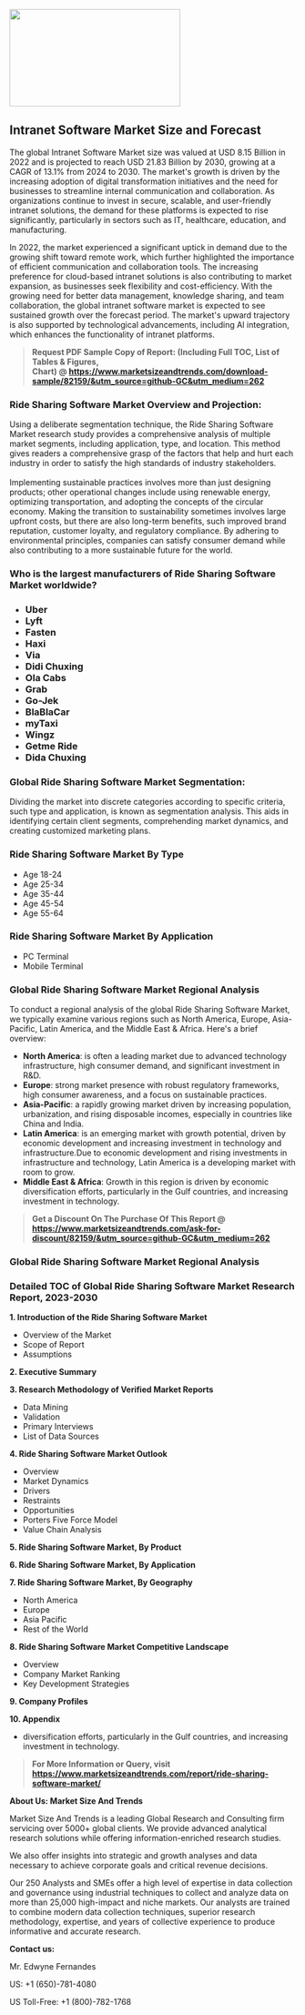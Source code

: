 <p><img class="alignnone size-medium wp-image-20088" src="https://ffe5etoiles.com/wp-content/uploads/2024/12/MST1-300x171.png" alt="" width="300" height="171" /></p><h2>Intranet Software Market Size and Forecast</h2><p>The global Intranet Software Market size was valued at USD 8.15 Billion in 2022 and is projected to reach USD 21.83 Billion by 2030, growing at a CAGR of 13.1% from 2024 to 2030. The market's growth is driven by the increasing adoption of digital transformation initiatives and the need for businesses to streamline internal communication and collaboration. As organizations continue to invest in secure, scalable, and user-friendly intranet solutions, the demand for these platforms is expected to rise significantly, particularly in sectors such as IT, healthcare, education, and manufacturing.</p><p>In 2022, the market experienced a significant uptick in demand due to the growing shift toward remote work, which further highlighted the importance of efficient communication and collaboration tools. The increasing preference for cloud-based intranet solutions is also contributing to market expansion, as businesses seek flexibility and cost-efficiency. With the growing need for better data management, knowledge sharing, and team collaboration, the global intranet software market is expected to see sustained growth over the forecast period. The market's upward trajectory is also supported by technological advancements, including AI integration, which enhances the functionality of intranet platforms.</p></p><blockquote id="" class=""><strong>Request PDF Sample Copy of Report: (Including Full TOC, List of Tables &amp; Figures, Chart)&nbsp;@&nbsp;<strong><a href="https://www.marketsizeandtrends.com/download-sample/82159/&utm_source=github-GC&utm_medium=262" target="_blank">https://www.marketsizeandtrends.com/download-sample/82159/&utm_source=github-GC&utm_medium=262</a></strong></strong></blockquote><h3 id="" class="">Ride Sharing Software Market&nbsp;Overview and Projection:</h3><p id="" class="">Using a deliberate segmentation technique, the Ride Sharing Software Market research study provides a comprehensive analysis of multiple market segments, including application, type, and location. This method gives readers a comprehensive grasp of the factors that help and hurt each industry in order to satisfy the high standards of industry stakeholders. <br /> <br />Implementing sustainable practices involves more than just designing products; other operational changes include using renewable energy, optimizing transportation, and adopting the concepts of the circular economy. Making the transition to sustainability sometimes involves large upfront costs, but there are also long-term benefits, such improved brand reputation, customer loyalty, and regulatory compliance. By adhering to environmental principles, companies can satisfy consumer demand while also contributing to a more sustainable future for the world.</p><h3 id="" class="">Who is the largest manufacturers of&nbsp;Ride Sharing Software Market worldwide?</h3><h3 class=""><p><ul><li>Uber </li><li> Lyft </li><li> Fasten </li><li> Haxi </li><li> Via </li><li> Didi Chuxing </li><li> Ola Cabs </li><li> Grab </li><li> Go-Jek </li><li> BlaBlaCar </li><li> myTaxi </li><li> Wingz </li><li> Getme Ride </li><li> Dida Chuxing</li></ul></p></h3><h3 id="" class="">Global&nbsp;Ride Sharing Software Market Segmentation:</h3><p id="" class="">Dividing the market into discrete categories according to specific criteria, such type and application, is known as segmentation analysis. This aids in identifying certain client segments, comprehending market dynamics, and creating customized marketing plans.</p><h3 id="" class="">Ride Sharing Software Market&nbsp;By Type</h3><p><p><ul><li>Age 18-24 </li><li> Age 25-34 </li><li> Age 35-44 </li><li> Age 45-54 </li><li> Age 55-64</p></li></ul></p></p><h3 id="" class="">Ride Sharing Software Market&nbsp;By Application</h3><p class=""><p><ul><li>PC Terminal </li><li> Mobile Terminal</li></ul></p></p><h3 id="" class="">Global Ride Sharing Software Market Regional Analysis</h3><p id="" class="">To conduct a regional analysis of the global Ride Sharing Software Market, we typically examine various regions such as North America, Europe, Asia-Pacific, Latin America, and the Middle East &amp; Africa. Here's a brief overview:</p><ul><li><strong>North America</strong>: is often a leading market due to advanced technology infrastructure, high consumer demand, and significant investment in R&amp;D.</li><li><strong>Europe</strong>: strong market presence with robust regulatory frameworks, high consumer awareness, and a focus on sustainable practices.</li><li><strong>Asia-Pacific</strong>: a rapidly growing market driven by increasing population, urbanization, and rising disposable incomes, especially in countries like China and India.</li><li><strong>Latin America</strong>: is an emerging market with growth potential, driven by economic development and increasing investment in technology and infrastructure.Due to economic development and rising investments in infrastructure and technology, Latin America is a developing market with room to grow.</li><li><strong>Middle East &amp; Africa</strong>: Growth in this region is driven by economic diversification efforts, particularly in the Gulf countries, and increasing investment in technology.</li></ul><blockquote id="" class=""><strong>Get a Discount On The Purchase Of This Report @ <strong><a href="https://www.marketsizeandtrends.com/ask-for-discount/82159/&utm_source=github-GC&utm_medium=262" target="_blank">https://www.marketsizeandtrends.com/ask-for-discount/82159/&utm_source=github-GC&utm_medium=262</a></strong></strong></blockquote><h3 id="" class="">Global Ride Sharing Software Market Regional Analysis</h3><h3 id="" class="">Detailed TOC of Global Ride Sharing Software Market Research Report, 2023-2030</h3><p id="" class=""><strong>1. Introduction of the Ride Sharing Software Market</strong></p><ul><li>Overview of the Market</li><li>Scope of Report</li><li>Assumptions</li></ul><p id="" class=""><strong>2. Executive Summary</strong></p><p id="" class=""><strong>3. Research Methodology of Verified Market Reports</strong></p><ul><li>Data Mining</li><li>Validation</li><li>Primary Interviews</li><li>List of Data Sources</li></ul><p id="" class=""><strong>4. Ride Sharing Software Market Outlook</strong></p><ul><li>Overview</li><li>Market Dynamics</li><li>Drivers</li><li>Restraints</li><li>Opportunities</li><li>Porters Five Force Model</li><li>Value Chain Analysis</li></ul><p id="" class=""><strong>5. Ride Sharing Software Market, By Product</strong></p><p id="" class=""><strong>6. Ride Sharing Software Market, By Application</strong></p><p id="" class=""><strong>7. Ride Sharing Software Market, By Geography</strong></p><ul><li>North America</li><li>Europe</li><li>Asia Pacific</li><li>Rest of the World</li></ul><p id="" class=""><strong>8. Ride Sharing Software Market Competitive Landscape</strong></p><ul><li>Overview</li><li>Company Market Ranking</li><li>Key Development Strategies</li></ul><p id="" class=""><strong>9. Company Profiles</strong></p><p id="" class=""><strong>10. Appendix</strong></p><ul><li>diversification efforts, particularly in the Gulf countries, and increasing investment in technology.</li></ul><blockquote id="" class=""><strong>For More Information or Query, visit <strong><strong><a href="https://www.marketsizeandtrends.com/report/ride-sharing-software-market/" target="_blank">https://www.marketsizeandtrends.com/report/ride-sharing-software-market/</a></strong></strong></strong></blockquote><p id="" class=""><strong>About Us: Market Size And Trends</strong></p><p id="" class="">Market Size And Trends is a leading Global Research and Consulting firm servicing over 5000+ global clients. We provide advanced analytical research solutions while offering information-enriched research studies.</p><p id="" class="">We also offer insights into strategic and growth analyses and data necessary to achieve corporate goals and critical revenue decisions.</p><p id="" class="">Our 250 Analysts and SMEs offer a high level of expertise in data collection and governance using industrial techniques to collect and analyze data on more than 25,000 high-impact and niche markets. Our analysts are trained to combine modern data collection techniques, superior research methodology, expertise, and years of collective experience to produce informative and accurate research.</p><p id="" class=""><strong>Contact us:</strong></p><p id="" class="">Mr. Edwyne Fernandes</p><p id="" class="">US: +1 (650)-781-4080</p><p id="" class="">US Toll-Free: +1 (800)-782-1768</p>

